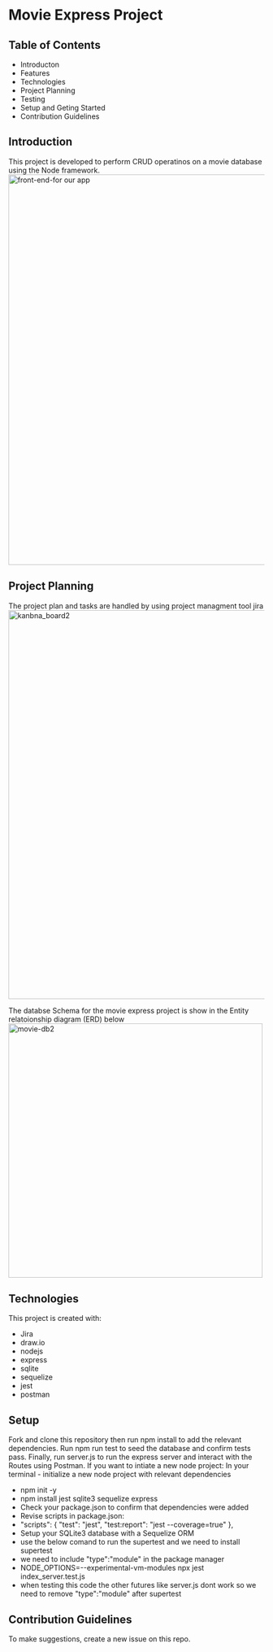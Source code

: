 
# Movie Express Project

## Table of Contents
* Introducton
* Features
* Technologies
* Project Planning
* Testing
* Setup and Geting Started
* Contribution Guidelines

## Introduction
This project is developed to perform CRUD operatinos on a movie database using the Node framework.
<img width="768" alt="front-end-for our app" src="https://user-images.githubusercontent.com/71066745/145648088-af5b3551-e7fa-4f00-99a4-5472c418efca.PNG">


## Project Planning
The project plan and tasks are handled by using project managment tool jira
<img width="765" alt="kanbna_board2" src="https://user-images.githubusercontent.com/71066745/145644622-51912e07-c851-450f-a12b-191393127abe.PNG">


The databse Schema for the movie express project  is show in the Entity relatoionship diagram (ERD)  below
<img width="500" alt="movie-db2" src="https://user-images.githubusercontent.com/71066745/145620525-b7b234b0-14bc-46e0-902d-a1431d03dead.PNG">
## Technologies 

This project is created with:
* Jira
* draw.io
* nodejs
* express
* sqlite
* sequelize
* jest
* postman
## Setup

Fork and clone this repository then run npm install to add the relevant dependencies. Run npm run test to seed the database and confirm tests pass. Finally, run server.js to run the express server and interact with the Routes using Postman.
If you want to intiate a new node project:
In your terminal - initialize a new node project with relevant dependencies
* npm init -y
* npm install jest sqlite3 sequelize express
* Check your package.json to confirm that dependencies were added
* Revise scripts in package.json:
* "scripts": {
    "test": "jest",
    "test:report": "jest --coverage=true"
  },
* Setup your SQLite3 database with a Sequelize ORM
* use the below comand to run the supertest and we need to install supertest 
 * we need to include "type":"module" in the package manager
* NODE_OPTIONS=--experimental-vm-modules npx jest index_server.test.js 
* when testing this code  the other futures like server.js dont work so we need to remove "type":"module" after supertest
## Contribution Guidelines
To make suggestions, create a new issue on this repo.
